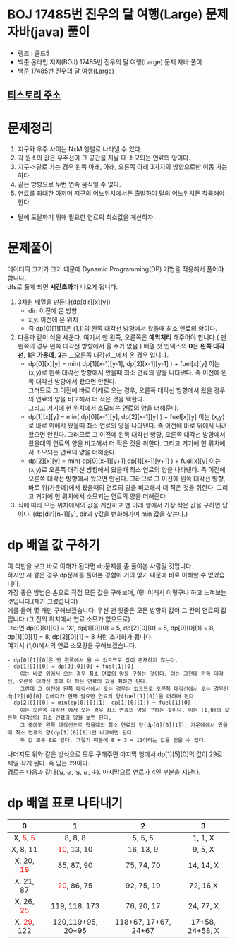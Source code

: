 # BOJ 17485번 진우의 달 여행(Large) 문제 자바(java)  풀이
- 랭크 : 골드5
- 백준 온라인 저지(BOJ) 17485번 진우의 달 여행(Large) 문제 자바 풀이
- [백준 17485번 진우의 달 여행(Large)](https://www.acmicpc.net/problem/17485)

## [티스토리 주소](https://hoho325.tistory.com/)

# 문제정리
1. 지구와 우주 사이는 NxM 행렬로 나타낼 수 있다.
2. 각 원소의 값은 우주선이 그 공간을 지날 때 소모되는 연료의 양이다.
3. 지구->달로 가는 경우 왼쪽 아래, 아래, 오른쪽 아래 3가지의 방향으로만 이동 가능하다.
4. 같은 방향으로 두번 연속 움직일 수 없다.
5. 연료를 최대한 아끼며 지구의 어느위치에서든 출발하여 달의 어느위치든 착륙해야한다.  

* 달에 도달하기 위해 필요한 연료의 최소값을 계산하자.

# 문제풀이
데이터의 크기가 크기 때문에 Dynamic Programming(DP) 기법을 적용해서 풀어야 합니다.  
dfs로 풀게 되면 **시간초과**가 나오게 됩니다.
1. 3차원 배열을 만든다(dp[dir][x][y])
    * dir: 이전에 온 방향
    * x,y: 이전에 온 위치
    * 즉 dp[0][1][1]은 (1,1)의 왼쪽 대각선 방향에서 왔을때 최소 연료의 양이다.
2. 다음과 같이 식을 세운다.
여기서 맨 왼쪽, 오른쪽은 **예외처리** 해주어야 합니다.( 맨 왼쪽의 경우 왼쪽 대각선 방향에서 올 수가 없음 )
배열 첫 인덱스의 **0**은 __왼쪽 대각선__, **1**은 __가운데__, **2**는 __오른쪽 대각선__에서 온 경우 입니다.  
    * dp[0][x][y] = min( dp[1][x-1][y-1], dp[2][x-1][y-1] ) + fuel[x][y]
        이는 (x,y)로 왼쪽 대각선 방향에서 왔을때 최소 연료의 양을 나타낸다. 즉 이전에 왼쪽 대각선 방향에서 왔으면 안된다.  
        그러므로 그 이전에 바로 아래로 오는 경우, 오른쪽 대각선 방향에서 왔을 경우의 연료의 양을 비교해서 더 적은 것을 택한다.  
        그리고 거기에 현 위치에서 소모되는 연료의 양을 더해준다.
    * dp[1][x][y] = min( dp[0][x-1][y], dp[2][x-1][y] ) + fuel[x][y]
        이는 (x,y)로 바로 위에서 왔을때 최소 연료의 양을 나타낸다. 즉 이전에 바로 위에서 내려왔으면 안된다.
        그러므로 그 이전에 왼쪽 대각선 방향, 오른쪽 대각선 방향에서 왔을때의 연료의 양을 비교해서 더 적은 것을 취한다.
        그리고 거기에 현 위치에서 소모되는 연료의 양을 더해준다.
    * dp[2][x][y] = min( dp[0][x-1][y+1] dp[1][x-1][y+1] ) + fuel[x][y]
        이는 (x,y)로 오른쪽 대각선 방향에서 왔을때 최소 연료의 양을 나타낸다. 즉 이전에 오른쪽 대각선 방향에서 왔으면 안된다.
        그러므로 그 이전에 왼쪽 대각선 방향, 바로 위(가운데)에서 왔을때의 연료의 양을 비교해서 더 적은 것을 취한다.
        그리고 거기에 현 위치에서 소모되는 연료의 양을 더해준다.
3. 식에 따라 모든 위치에서의 값을 계산하고 맨 아래 행에서 가장 작은 값을 구하면 답이다. (dp[dir][n-1][y], dir과 y값을 변화해가며 min 값을 찾는다.)

# dp 배열 값 구하기
이 식만을 보고 바로 이해가 된다면 dp문제를 좀 풀어본 사람일 것입니다.  
하지만 저 같은 경우 dp문제를 풀어본 경험이 거의 없기 때문에 바로 이해할 수 없었습니다.  
가장 좋은 방법은 손으로 직접 모든 값을 구해보며, 아!! 이래서 이렇구나 하고 느껴보는 것입니다.(제가 그럤습니다)  
예를 들어 몇 개만 구해보겠습니다. 우선 맨 윗줄은 모든 방향의 값이 그 칸의 연료의 값입니다.(그 전의 위치에서 연료 소모가 없으므로)  
그러면 dp[0][0][0] = 'X', dp[1][0][0] = 5, dp[2][0][0] = 5, dp[0][0][1] = 8, dp[1][0][1] = 8, dp[2][0][1] = 8 처럼 초기화가 됩니다.  
여기서 (1,0)에서의 연료 소모량을 구해보겠습니다.
```
- dp[0][1][0]은 맨 왼쪽에서 올 수 없으므로 값이 존재하지 않는다.
- dp[1][1][0] = dp[2][0][0] + fuel[1][0]
    이는 바로 위에서 오는 경우 최소 연료의 양을 구하는 것이다. 이는 그전에 왼쪽 대각선, 오른쪽 대각선 중에 더 작은 연료의 값을 취하면 된다.
    그런데 그 이전에 왼쪽 대각선에서 오는 경우는 없으므로 오른쪽 대각선에서 오는 경우인 dp[2][0][0] 값에다가 현재 필요한 연료의 양(fuel[1][0])을 더하며 된다.
- dp[2][1][0] = min(dp[0][0][1], dp[1][0][1]) + fuel[1][0]
    이는 오른쪽 대각선 에서 오는 경우 최소 연료의 양을 구하는 것이다. 이는 (1,0)의 오른쪽 대각선의 최소 연료의 양을 보면 된다.
    그 중에도 왼쪽 대각선으로 왔을때의 최소 연료의 양(dp[0][0][1]), 가운데에서 왔을때 최소 연료의 양(dp[1][0][1])만 비교하면 된다.
    두 값 모두 8로 같다. 그렇기 때문에 8 + 3 = 11이라는 값을 얻을 수 있다.
```
나머지도 위와 같은 방식으로 모두 구해주면 마지막 행에서 dp[1][5][0]의 값이 29로 제일 작게 된다. 즉 답은 29이다.  
경로는 다음과 같다(↘, ↙, ↘, ↙, ↓). 마지막으로 연료가 4인 부분을 지난다.

# dp 배열 표로 나타내기
|0|1|2|3|
|:---:|:---:|:---:|:---:|
|X, <span style="color: red">5</span>, <span style="color: red">5</span>|8, 8, 8|5, 5, 5|1, 1, X|
|X, 8, 11|<span style="color: red">10</span>, 13, 10|16, 13, 9|9, 5, X|
|X, 20, <span style="color: red">19</span>|85, 87, 90|75, 74, 70|14, 14, X|
|X, 21, 87|<span style="color: red">20</span>, 86, 75|92, 75, 19|72, 16,X|
|X, 26, <span style="color: red">25</span>|119, 118, 173|76, 20, 17|24, 77, X|
|X, <span style="color: red">29</span>, 122|120,119+95, 20+95|118+67, 17+67, 24+67|17+58, 24+58, X|